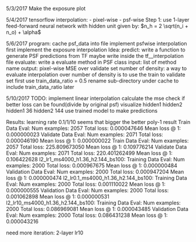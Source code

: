 5/3/2017
Make the exposure plot

5/4/2017
tensorflow interpolation:
    - pixel-wise
    - psf-wise
Step 1:
    use 1-layer feed-forward neural network
    with hidden unit given by:
    $n_h = 2 \sqrt(n_i + n_o) + \alpha$

5/6/2017
program:
    cache psf_data into file
    implement psfwise interpolation
        first implement the exposure interpolation
Idea:
    predict:
        write a function to generate PSF predictions from TF
        maybe write inside the tf__interpolation file
    evaluate: write a evaluate method in PSF class
        input: list of method name
        output: pixel-wise MSE over validate set
    number of density:
        a way to evaluate interpolation over number of density is to use the train to validate set
        first use train_data_ratio = 0.5
        rename sub-directory under cache to include train_data_ratio later

5/10/2017
TODO:
    implement linear interpolation
        calculate the mse
    check if better loss can be found(divide by original psf)
    visualize hidden1 hidden2
    hidden1 36 hidden2 144
    use trained model to make predictions

Results:
    learning rate
        0.1/1/10 seems that bigger the better
    poly-1 result
        Train Data Eval:
          Num examples: 2057  Total loss: 0.000047646  Mean loss @ 1: 0.000000023
        Validate Data Eval:
          Num examples: 2071  Total loss: 0.000046190  Mean loss @ 1: 0.000000022
        Train Data Eval:
          Num examples: 2057  Total loss: 225.809673050  Mean loss @ 1: 0.109776214
        Validate Data Eval:
          Num examples: 2071  Total loss: 220.401262499  Mean loss @ 1: 0.106422628
    l2_lr1_ms4000_h1.36_h2.144_bs100:
        Training Data Eval:
          Num examples: 2000  Total loss: 0.000967675  Mean loss @ 1: 0.000000484
        Validation Data Eval:
          Num examples: 2000  Total loss: 0.000947204  Mean loss @ 1: 0.000000474
    l2_lr0.1_ms4000_h1.36_h2.144_bs100:
        Training Data Eval:
          Num examples: 2000  Total loss: 0.001110022  Mean loss @ 1: 0.000000555
        Validation Data Eval:
          Num examples: 2000  Total loss: 0.001062898  Mean loss @ 1: 0.000000531
    l2_lr10_ms4000_h1.36_h2.144_bs100:
        Training Data Eval:
          Num examples: 2000  Total loss: 0.086969081  Mean loss @ 1: 0.000043485
        Validation Data Eval:
          Num examples: 2000  Total loss: 0.086431238  Mean loss @ 1: 0.000043216

need more iteration:
    2-layer lr10